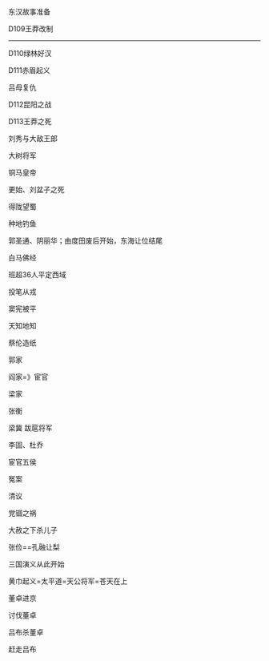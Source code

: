 东汉故事准备

D109王莽改制



-----

D110绿林好汉



D111赤眉起义

吕母复仇

D112昆阳之战



D113王莽之死



刘秀与大敌王郎



大树将军



铜马皇帝



更始、刘盆子之死

得陇望蜀



种地钓鱼



郭圣通、阴丽华；由度田废后开始，东海让位结尾

白马佛经



班超36人平定西域

投笔从戎

窦宪被平

天知地知



蔡伦造纸



郭家

阎家=》宦官

梁家

张衡

梁冀 跋扈将军

李固、杜乔

宦官五侯

冤案

清议

党锢之祸

大赦之下杀儿子

张俭==孔融让梨







三国演义从此开始

黄巾起义=太平道=天公将军=苍天在上

董卓进京

讨伐董卓

吕布杀董卓

赶走吕布